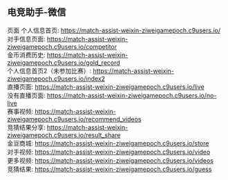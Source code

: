 ## 电竞助手-微信

页面
   个人信息首页: https://match-assist-weixin-ziweigamepoch.c9users.io/                     
   对手信息页面: https://match-assist-weixin-ziweigamepoch.c9users.io/competitor           
   金币消费历史: https://match-assist-weixin-ziweigamepoch.c9users.io/gold_record      
   个人信息首页2（未参加比赛）: https://match-assist-weixin-ziweigamepoch.c9users.io/index2               
   直播页面: https://match-assist-weixin-ziweigamepoch.c9users.io/live                 
   没有直播页面: https://match-assist-weixin-ziweigamepoch.c9users.io/no-live              
   赛事视频: https://match-assist-weixin-ziweigamepoch.c9users.io/recommend_videos           
   竞猜结果分享: https://match-assist-weixin-ziweigamepoch.c9users.io/result_share         
   金豆商城: https://match-assist-weixin-ziweigamepoch.c9users.io/store                
   对手视频: https://match-assist-weixin-ziweigamepoch.c9users.io/video  
   更多视频: https://match-assist-weixin-ziweigamepoch.c9users.io/videos  
   竞猜结果: https://match-assist-weixin-ziweigamepoch.c9users.io/guess
